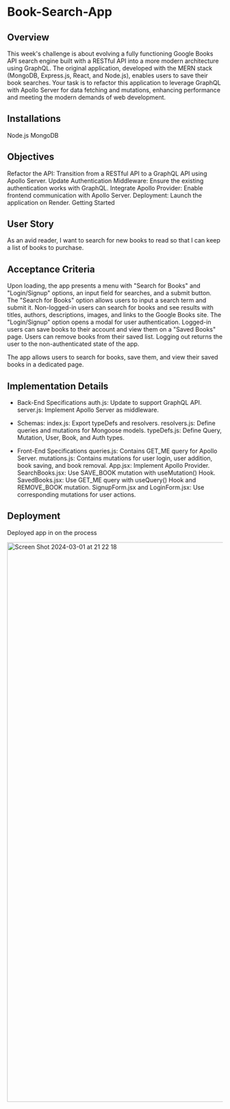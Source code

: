 # Book-Search-App

## Overview

This week's challenge is about evolving a fully functioning Google Books API search engine built with a RESTful API into a more modern architecture using GraphQL. The original application, developed with the MERN stack (MongoDB, Express.js, React, and Node.js), enables users to save their book searches. Your task is to refactor this application to leverage GraphQL with Apollo Server for data fetching and mutations, enhancing performance and meeting the modern demands of web development.


## Installations

Node.js
MongoDB


## Objectives

Refactor the API: Transition from a RESTful API to a GraphQL API using Apollo Server.
Update Authentication Middleware: Ensure the existing authentication works with GraphQL.
Integrate Apollo Provider: Enable frontend communication with Apollo Server.
Deployment: Launch the application on Render.
Getting Started

## User Story
As an avid reader, I want to search for new books to read so that I can keep a list of books to purchase.

## Acceptance Criteria
Upon loading, the app presents a menu with "Search for Books" and "Login/Signup" options, an input field for searches, and a submit button.
The "Search for Books" option allows users to input a search term and submit it.
Non-logged-in users can search for books and see results with titles, authors, descriptions, images, and links to the Google Books site.
The "Login/Signup" option opens a modal for user authentication.
Logged-in users can save books to their account and view them on a "Saved Books" page.
Users can remove books from their saved list.
Logging out returns the user to the non-authenticated state of the app.

The app allows users to search for books, save them, and view their saved books in a dedicated page.

## Implementation Details

 - Back-End Specifications
auth.js: Update to support GraphQL API.
server.js: Implement Apollo Server as middleware.

- Schemas:
index.js: Export typeDefs and resolvers.
resolvers.js: Define queries and mutations for Mongoose models.
typeDefs.js: Define Query, Mutation, User, Book, and Auth types.

- Front-End Specifications
queries.js: Contains GET_ME query for Apollo Server.
mutations.js: Contains mutations for user login, user addition, book saving, and book removal.
App.jsx: Implement Apollo Provider.
SearchBooks.jsx: Use SAVE_BOOK mutation with useMutation() Hook.
SavedBooks.jsx: Use GET_ME query with useQuery() Hook and REMOVE_BOOK mutation.
SignupForm.jsx and LoginForm.jsx: Use corresponding mutations for user actions.

## Deployment
Deployed app in on the process

<img width="1307" alt="Screen Shot 2024-03-01 at 21 22 18" src="https://github.com/ajabadi/Book-Search-App/assets/145517793/cfab5e46-8ec6-4783-97a2-1f4a9206faec">

